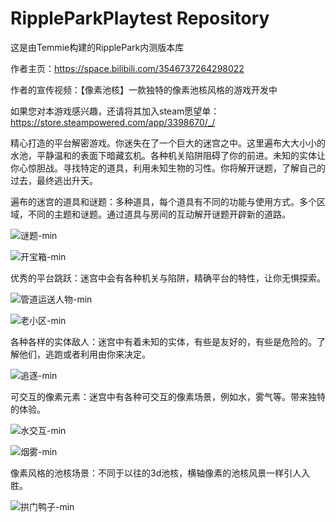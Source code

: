 # RippleParkPlaytest Repository
这是由Temmie构建的RipplePark内测版本库

作者主页：https://space.bilibili.com/3546737264298022

作者的宣传视频：【像素池核】一款独特的像素池核风格的游戏开发中

如果您对本游戏感兴趣，还请将其加入steam愿望单：https://store.steampowered.com/app/3398670/_/

精心打造的平台解密游戏。你迷失在了一个巨大的迷宫之中。这里遍布大大小小的水池，平静温和的表面下暗藏玄机。各种机关陷阱阻碍了你的前进。未知的实体让你心惊胆战。寻找特定的道具，利用未知生物的习性。你将解开谜题，了解自己的过去，最终逃出升天。

遍布的迷宫的道具和谜题：多种道具，每个道具有不同的功能与使用方式。多个区域，不同的主题和谜题。通过道具与房间的互动解开谜题开辟新的道路。

![谜题-min](https://github.com/user-attachments/assets/fe27f536-8eeb-4569-bc3a-6984d72c0e1c)

![开宝箱-min](https://github.com/user-attachments/assets/ffca32dc-b0a9-4f88-bc10-8a5081c0f41b)

优秀的平台跳跃：迷宫中会有各种机关与陷阱，精确平台的特性，让你无惧探索。

![管道运送人物-min](https://github.com/user-attachments/assets/379b1930-7bdb-47a0-9b09-db9e3e40d609)

![老小区-min](https://github.com/user-attachments/assets/f2dd8769-b241-4d41-930e-03fdfa44799e)

各种各样的实体敌人：迷宫中有着未知的实体，有些是友好的，有些是危险的。了解他们，逃跑或者利用由你来决定。

![追逐-min](https://github.com/user-attachments/assets/f5367c92-3b74-4055-8fbb-d74f625c4f8f)

可交互的像素元素：迷宫中有各种可交互的像素场景，例如水，雾气等。带来独特的体验。

![水交互-min](https://github.com/user-attachments/assets/2a39152f-78ac-4fb4-8bad-614916330f70)

![烟雾-min](https://github.com/user-attachments/assets/d6436e00-756a-4b7a-aa53-b8ab61bf8447)

像素风格的池核场景：不同于以往的3d池核，横轴像素的池核风景一样引人入胜。

![拱门鸭子-min](https://github.com/user-attachments/assets/cb6427f1-d61c-4f21-b8d4-74051814005a)
